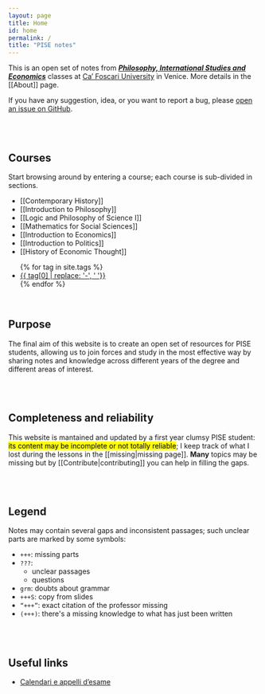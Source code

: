 ```yaml
---
layout: page
title: Home
id: home
permalink: /
title: "PISE notes"
---
```

This is an open set of notes from [***Philosophy, International Studies and Economics***](https://unive.it/pise) classes at [Ca’ Foscari University](https://unive.it) in Venice. More details in the [[About]] page.

<p class="box">
  If you have any suggestion, idea, or you want to report a bug, please <a href="https://github.com/xplosionmind/pise-notes/issues" rel="noopener noreferrer" target="_blank" title="PISE-notes issues on GitHub">open an issue on GitHub</a>. 
</p>

<br>
<br>

## Courses

Start browsing around by entering a course; each course is sub-divided in sections.

- [[Contemporary History]]
- [[Introduction to Philosophy]]
- [[Logic and Philosophy of Science I]]
- [[Mathematics for Social Sciences]]
- [[Introduction to Economics]]
- [[Introduction to Politics]]
- [[History of Economic Thought]]

<ul>
  {% for tag in site.tags %}
    <li><a href="/{{ tag[0] }}" rel="noopener noreferrer" target="_blank" title="{{ tag[0]  | replace: '-', ' '}} index">{{ tag[0]  | replace: '-', ' '}}</a></li>
  {% endfor %}
</ul>

<br>

## Purpose

The final aim of this website is to create an open set of resources for PISE students, allowing us to join forces and study in the most effective way by sharing notes and knowledge across different years of the degree and different areas of interest.

<br>
<br>

## Completeness and reliability

This website is mantained and updated by a first year clumsy PISE student: <mark>its content may be incomplete or not totally reliable</mark>; I keep track of what I lost during the lessons in the [[missing|missing page]]. **Many** topics may be missing but by [[Contribute|contributing]] you can help in filling the gaps.

<br>
<br>

## Legend

Notes may contain several gaps and inconsistent passages; such unclear parts are marked by some symbols:

- `+++`: missing parts
- `???`:
	- unclear passages
	- questions
- `grm`: doubts about grammar
- `+++S`: copy from slides
- `“+++”`: exact citation of the professor missing
- `(+++)`: there's a missing knowledge to what has just been written

<br />
<br />

## Useful links

- [Calendari e appelli d’esame](https://www.unive.it/pag/8598/ "Calendari e appelli d’esame")

<style>
  .wrapper {
    max-width: 46em;
  }
</style>
